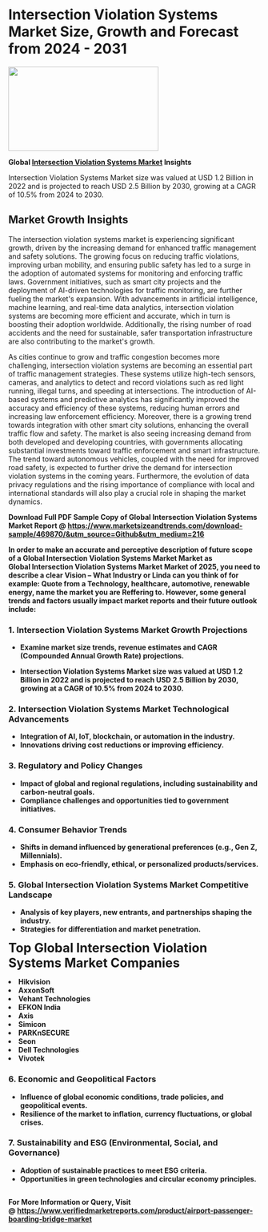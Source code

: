 <H1>Intersection Violation Systems Market Size, Growth and Forecast from 2024 - 2031</H1><img class="aligncenter size-medium wp-image-584254" src="https://thirdeyenews.in/wp-content/uploads/2024/09/Global-Market-Research-300x168.jpeg" alt="" width="300" height="168" /><p><strong>Global&nbsp;<a href="https://www.marketsizeandtrends.com/download-sample/469870/&amp;utm_source=Github&utm_medium=216">Intersection Violation Systems Market</a> Insights</strong></p><p>Intersection Violation Systems Market size was valued at USD 1.2 Billion in 2022 and is projected to reach USD 2.5 Billion by 2030, growing at a CAGR of 10.5% from 2024 to 2030.</p><p><h2>Market Growth Insights</h2> <p>The intersection violation systems market is experiencing significant growth, driven by the increasing demand for enhanced traffic management and safety solutions. The growing focus on reducing traffic violations, improving urban mobility, and ensuring public safety has led to a surge in the adoption of automated systems for monitoring and enforcing traffic laws. Government initiatives, such as smart city projects and the deployment of AI-driven technologies for traffic monitoring, are further fueling the market's expansion. With advancements in artificial intelligence, machine learning, and real-time data analytics, intersection violation systems are becoming more efficient and accurate, which in turn is boosting their adoption worldwide. Additionally, the rising number of road accidents and the need for sustainable, safer transportation infrastructure are also contributing to the market's growth.</p> <p><strong></strong></p> <p>As cities continue to grow and traffic congestion becomes more challenging, intersection violation systems are becoming an essential part of traffic management strategies. These systems utilize high-tech sensors, cameras, and analytics to detect and record violations such as red light running, illegal turns, and speeding at intersections. The introduction of AI-based systems and predictive analytics has significantly improved the accuracy and efficiency of these systems, reducing human errors and increasing law enforcement efficiency. Moreover, there is a growing trend towards integration with other smart city solutions, enhancing the overall traffic flow and safety. The market is also seeing increasing demand from both developed and developing countries, with governments allocating substantial investments toward traffic enforcement and smart infrastructure. The trend toward autonomous vehicles, coupled with the need for improved road safety, is expected to further drive the demand for intersection violation systems in the coming years. Furthermore, the evolution of data privacy regulations and the rising importance of compliance with local and international standards will also play a crucial role in shaping the market dynamics.</p> <p><strong></p><p><span class=""><strong>Download Full PDF Sample Copy of Global Intersection Violation Systems Market Report</strong> @ <a href="https://www.marketsizeandtrends.com/download-sample/469870/&amp;utm_source=Github&utm_medium=216" target="_blank">https://www.marketsizeandtrends.com/download-sample/469870/&amp;utm_source=Github&utm_medium=216</a></span></p><p>In order to make an accurate and perceptive description of future scope of a Global&nbsp;Intersection Violation Systems Market Market as Global&nbsp;Intersection Violation Systems Market Market of 2025, you need to describe a clear Vision &ndash; What Industry or Linda can you think of for example: Quote from a Technology, healthcare, automotive, renewable energy, name the market you are Reffering to. However, some general trends and factors usually impact market reports and their future outlook include:</p><h3>1.&nbsp;<strong>Intersection Violation Systems Market Growth Projections</strong></h3><ul><li>Examine market size trends, revenue estimates and CAGR (Compounded Annual Growth Rate) projections.</li><li><p>Intersection Violation Systems Market size was valued at USD 1.2 Billion in 2022 and is projected to reach USD 2.5 Billion by 2030, growing at a CAGR of 10.5% from 2024 to 2030.</p></li></ul><h3>2.&nbsp;<strong>Intersection Violation Systems Market Technological Advancements</strong></h3><ul><li>Integration of AI, IoT, blockchain, or automation in the industry.</li><li>Innovations driving cost reductions or improving efficiency.</li></ul><h3>3.&nbsp;<strong>Regulatory and Policy Changes</strong></h3><ul><li>Impact of global and regional regulations, including sustainability and carbon-neutral goals.</li><li>Compliance challenges and opportunities tied to government initiatives.</li></ul><h3>4.&nbsp;<strong>Consumer Behavior Trends</strong></h3><ul><li>Shifts in demand influenced by generational preferences (e.g., Gen Z, Millennials).</li><li>Emphasis on eco-friendly, ethical, or personalized products/services.</li></ul><h3>5.&nbsp;<strong>Global Intersection Violation Systems Market Competitive Landscape</strong></h3><ul><li>Analysis of key players, new entrants, and partnerships shaping the industry.</li><li>Strategies for differentiation and market penetration.</li></ul><p data-pm-slice="1 1 []"><span style="color: inherit; font-family: inherit; font-size: 25px;">Top Global Intersection Violation Systems Market Companies</span></p><div class="" data-test-id=""><p><li>Hikvision</li><li> AxxonSoft</li><li> Vehant Technologies</li><li> EFKON India</li><li> Axis</li><li> Simicon</li><li> PARKnSECURE</li><li> Seon</li><li> Dell Technologies</li><li> Vivotek</li></p></div><h3>6.&nbsp;<strong>Economic and Geopolitical Factors</strong></h3><ul><li>Influence of global economic conditions, trade policies, and geopolitical events.</li><li>Resilience of the market to inflation, currency fluctuations, or global crises.</li></ul><h3>7.&nbsp;<strong>Sustainability and ESG (Environmental, Social, and Governance)</strong></h3><ul><li>Adoption of sustainable practices to meet ESG criteria.</li><li>Opportunities in green technologies and circular economy principles.</li></ul><h2><strong style="font-size: 14px;">For More Information or Query, Visit @&nbsp;</strong><a style="background-color: #ffffff; font-size: 14px;" href="https://www.marketsizeandtrends.com/report/intersection-violation-systems-market/" target="_blank">https://www.verifiedmarketreports.com/product/airport-passenger-boarding-bridge-market</a></h2>
